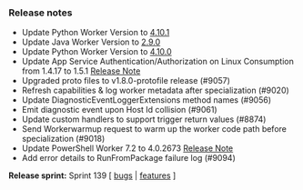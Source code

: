 ### Release notes

<!-- Please add your release notes in the following format:
- My change description (#PR)
-->
- Update Python Worker Version to [4.10.1](https://github.com/Azure/azure-functions-python-worker/releases/tag/4.10.1)
- Update Java Worker Version to [2.9.0](https://github.com/Azure/azure-functions-java-worker/releases/tag/2.9.0)
- Update Python Worker Version to [4.10.0](https://github.com/Azure/azure-functions-python-worker/releases/tag/4.10.0)
- Update App Service Authentication/Authorization on Linux Consumption from 1.4.17 to 1.5.1 [Release Note](https://github.com/Azure/app-service-announcements/issues/406)
- Upgraded proto files to v1.8.0-protofile release (#9057)
- Refresh capabilities & log worker metadata after specialization (#9020)
- Update DiagnosticEventLoggerExtensions method names (#9056)
- Emit diagnostic event upon Host Id collision (#9061)
- Update custom handlers to support trigger return values (#8874)
- Send Workerwarmup request to warm up the worker code path before specialization (#9018)
- Update PowerShell Worker 7.2 to 4.0.2673 [Release Note](https://github.com/Azure/azure-functions-powershell-worker/releases/tag/v4.0.2673)
- Add error details to RunFromPackage failure log (#9094)

**Release sprint:** Sprint 139
[ [bugs](https://github.com/Azure/azure-functions-host/issues?q=is%3Aissue+milestone%3A%22Functions+Sprint+139%22+label%3Abug+is%3Aclosed) | [features](https://github.com/Azure/azure-functions-host/issues?q=is%3Aissue+milestone%3A%22Functions+Sprint+139%22+label%3Afeature+is%3Aclosed) ]
